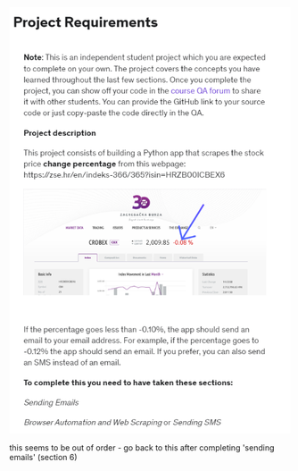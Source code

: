 ![image-20220710100042282](images/image-20220710100042282.png)

this seems to be out of order - go back to this after completing 'sending emails' (section 6)